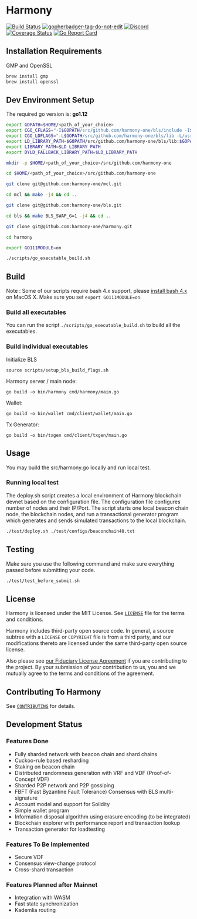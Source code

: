# Harmony

[![Build Status](https://travis-ci.com/harmony-one/harmony.svg?token=DnoYvYiTAk7pqTo9XsTi&branch=master)](https://travis-ci.com/harmony-one/harmony)
<a href='https://github.com/jpoles1/gopherbadger' target='_blank'>![gopherbadger-tag-do-not-edit](https://img.shields.io/badge/Go%20Coverage-45%25-brightgreen.svg?longCache=true&style=flat)</a>
<a href="https://discord.gg/kdf8a6T">![Discord](https://img.shields.io/discord/532383335348043777.svg)</a>
[![Coverage Status](https://coveralls.io/repos/github/harmony-one/harmony/badge.svg?branch=master)](https://coveralls.io/github/harmony-one/harmony?branch=master)
[![Go Report Card](https://goreportcard.com/badge/github.com/harmony-one/harmony)](https://goreportcard.com/report/github.com/harmony-one/harmony)

## Installation Requirements

GMP and OpenSSL

```bash
brew install gmp
brew install openssl
```

## Dev Environment Setup

The required go version is: **go1.12**

```bash
export GOPATH=$HOME/<path_of_your_choice>
export CGO_CFLAGS="-I$GOPATH/src/github.com/harmony-one/bls/include -I$GOPATH/src/github.com/harmony-one/mcl/include -I/usr/local/opt/openssl/include"
export CGO_LDFLAGS="-L$GOPATH/src/github.com/harmony-one/bls/lib -L/usr/local/opt/openssl/lib"
export LD_LIBRARY_PATH=$GOPATH/src/github.com/harmony-one/bls/lib:$GOPATH/src/github.com/harmony-one/mcl/lib:/usr/local/opt/openssl/lib
export LIBRARY_PATH=$LD_LIBRARY_PATH
export DYLD_FALLBACK_LIBRARY_PATH=$LD_LIBRARY_PATH

mkdir -p $HOME/<path_of_your_choice>/src/github.com/harmony-one

cd $HOME/<path_of_your_choice>/src/github.com/harmony-one

git clone git@github.com:harmony-one/mcl.git

cd mcl && make -j4 && cd ..

git clone git@github.com:harmony-one/bls.git

cd bls && make BLS_SWAP_G=1 -j4 && cd ..

git clone git@github.com:harmony-one/harmony.git

cd harmony

export GO111MODULE=on

./scripts/go_executable_build.sh

```

## Build

Note : Some of our scripts require bash 4.x support, please [install bash 4.x](http://tldrdevnotes.com/bash-upgrade-3-4-macos) on MacOS X.
Make sure you set `export GO111MODULE=on`.

### Build all executables

You can  run the script `./scripts/go_executable_build.sh` to build all the executables.

### Build individual executables

Initialize BLS 
```
source scripts/setup_bls_build_flags.sh
```

Harmony server / main node:

```
go build -o bin/harmony cmd/harmony/main.go
```

Wallet:

```
go build -o bin/wallet cmd/client/wallet/main.go
```

Tx Generator:

```
go build -o bin/txgen cmd/client/txgen/main.go
```

## Usage

You may build the src/harmony.go locally and run local test.

### Running local test

The deploy.sh script creates a local environment of Harmony blockchain devnet based on the configuration file.
The configuration file configures number of nodes and their IP/Port.
The script starts one local beacon chain node, the blockchain nodes, and run a transactional generator program which generates and sends simulated transactions to the local blockchain.

```bash
./test/deploy.sh ./test/configs/beaconchain40.txt
```

## Testing

Make sure you use the following command and make sure everything passed before submitting your code.

```bash
./test/test_before_submit.sh
```

## License

Harmony is licensed under the MIT License. See [`LICENSE`](LICENSE) file for
the terms and conditions.

Harmony includes third-party open source code. In general, a source subtree
with a `LICENSE` or `COPYRIGHT` file is from a third party, and our
modifications thereto are licensed under the same third-party open source
license.

Also please see [our Fiduciary License Agreement](FLA.md) if you are
contributing to the project. By your submission of your contribution to us, you
and we mutually agree to the terms and conditions of the agreement.

## Contributing To Harmony

See [`CONTRIBUTING`](CONTRIBUTING.md) for details.

## Development Status

### Features Done

- Fully sharded network with beacon chain and shard chains
- Cuckoo-rule based resharding
- Staking on beacon chain
- Distributed randomness generation with VRF and VDF (Proof-of-Concept VDF)
- Sharded P2P network and P2P gossiping
- FBFT (Fast Byzantine Fault Tolerance) Consensus with BLS multi-signature
- Account model and support for Solidity
- Simple wallet program
- Information disposal algorithm using erasure encoding (to be integrated)
- Blockchain explorer with performance report and transaction lookup
- Transaction generator for loadtesting

### Features To Be Implemented

- Secure VDF
- Consensus view-change protocol
- Cross-shard transaction

### Features Planned after Mainnet

- Integration with WASM
- Fast state synchronization
- Kademlia routing
